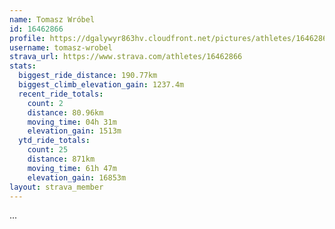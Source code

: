 ```yaml
---
name: Tomasz Wróbel
id: 16462866
profile: https://dgalywyr863hv.cloudfront.net/pictures/athletes/16462866/10169785/1/large.jpg
username: tomasz-wrobel
strava_url: https://www.strava.com/athletes/16462866
stats:
  biggest_ride_distance: 190.77km
  biggest_climb_elevation_gain: 1237.4m
  recent_ride_totals:
    count: 2
    distance: 80.96km
    moving_time: 04h 31m
    elevation_gain: 1513m
  ytd_ride_totals:
    count: 25
    distance: 871km
    moving_time: 61h 47m
    elevation_gain: 16853m
layout: strava_member
--- 
```

...
